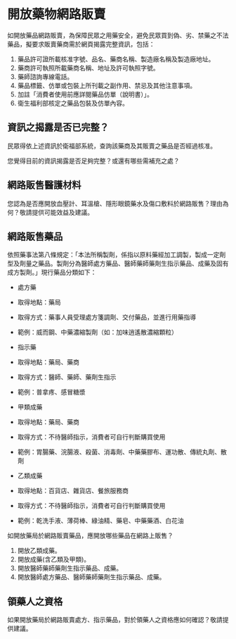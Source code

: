 # 開放藥物網路販賣

如開放藥品網路販賣，為保障民眾之用藥安全，避免民眾買到偽、劣、禁藥之不法藥品，擬要求販賣藥商需於網頁揭露完整資訊，包括：

1. 藥品許可證所載核准字號、品名、藥商名稱、製造廠名稱及製造廠地址。
2. 藥商許可執照所載藥商名稱、地址及許可執照字號。
3. 藥師諮詢專線電話。
4. 藥品標籤、仿單或包裝上所刊載之副作用、禁忌及其他注意事項。
5. 加註「消費者使用前應詳閱藥品仿單（說明書）」。
6. 衛生福利部核定之藥品包裝及仿單內容。

## 資訊之揭露是否已完整？

民眾得依上述資訊於衛福部系統，查詢該藥商及其販賣之藥品是否經過核准。

您覺得目前的資訊揭露是否足夠完整？或還有哪些需補充之處？

## 網路販售醫護材料

您認為是否應開放血壓計、耳溫槍、隱形眼鏡藥水及傷口敷料於網路販售？理由為何？敬請提供可能效益及建議。

## 網路販售藥品

依照藥事法第八條規定：「本法所稱製劑，係指以原料藥經加工調製，製成一定劑型及劑量之藥品。製劑分為醫師處方藥品、醫師藥師藥劑生指示藥品、成藥及固有成方製劑。」現行藥品分類如下：

+ 處方藥
 + 取得地點：藥局
 + 取得方式：藥事人員受理處方箋調劑、交付藥品，並進行用藥指導
 + 範例：威而鋼、中藥濃縮製劑（如：加味逍遙散濃縮顆粒）

+ 指示藥
 + 取得地點：藥局、藥商
 + 取得方式：醫師、藥師、藥劑生指示
 + 範例：普拿疼、感冒糖漿

+ 甲類成藥
 + 取得地點：藥局、藥商
 + 取得方式：不待醫師指示，消費者可自行判斷購買使用
 + 範例：胃腸藥、浣腸液、殺菌、消毒劑、中藥藥膠布、運功散、傳統丸劑、散劑

+ 乙類成藥
 + 取得地點：百貨店、雜貨店、餐旅服務商
 + 取得方式：不待醫師指示，消費者可自行判斷購買使用
 + 範例：乾洗手液、薄荷棒、綠油精、藥皂、中藥藥酒、白花油

如開放藥局於網路販賣藥品，應開放哪些藥品在網路上販售？

1. 開放乙類成藥。
2. 開放成藥(含乙類及甲類)。
3. 開放醫師藥師藥劑生指示藥品、成藥。
4. 開放醫師處方藥品、醫師藥師藥劑生指示藥品、成藥。

## 領藥人之資格

如果開放藥局於網路販賣處方、指示藥品，對於領藥人之資格應如何確認？敬請提供建議。
